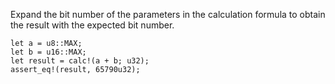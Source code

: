 Expand the bit number of the parameters in the calculation formula to obtain the result with the expected bit number.
```
let a = u8::MAX;
let b = u16::MAX;
let result = calc!(a + b; u32);
assert_eq!(result, 65790u32);
```
